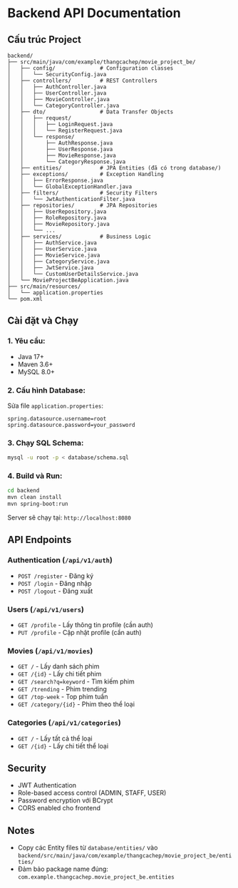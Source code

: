 # Backend API Documentation

## Cấu trúc Project

```
backend/
├── src/main/java/com/example/thangcachep/movie_project_be/
│   ├── config/              # Configuration classes
│   │   └── SecurityConfig.java
│   ├── controllers/         # REST Controllers
│   │   ├── AuthController.java
│   │   ├── UserController.java
│   │   ├── MovieController.java
│   │   └── CategoryController.java
│   ├── dto/                 # Data Transfer Objects
│   │   ├── request/
│   │   │   ├── LoginRequest.java
│   │   │   └── RegisterRequest.java
│   │   └── response/
│   │       ├── AuthResponse.java
│   │       ├── UserResponse.java
│   │       ├── MovieResponse.java
│   │       └── CategoryResponse.java
│   ├── entities/            # JPA Entities (đã có trong database/)
│   ├── exceptions/          # Exception Handling
│   │   ├── ErrorResponse.java
│   │   └── GlobalExceptionHandler.java
│   ├── filters/             # Security Filters
│   │   └── JwtAuthenticationFilter.java
│   ├── repositories/        # JPA Repositories
│   │   ├── UserRepository.java
│   │   ├── RoleRepository.java
│   │   ├── MovieRepository.java
│   │   └── ...
│   ├── services/            # Business Logic
│   │   ├── AuthService.java
│   │   ├── UserService.java
│   │   ├── MovieService.java
│   │   ├── CategoryService.java
│   │   ├── JwtService.java
│   │   └── CustomUserDetailsService.java
│   └── MovieProjectBeApplication.java
├── src/main/resources/
│   └── application.properties
└── pom.xml
```

## Cài đặt và Chạy

### 1. Yêu cầu:
- Java 17+
- Maven 3.6+
- MySQL 8.0+

### 2. Cấu hình Database:
Sửa file `application.properties`:
```properties
spring.datasource.username=root
spring.datasource.password=your_password
```

### 3. Chạy SQL Schema:
```bash
mysql -u root -p < database/schema.sql
```

### 4. Build và Run:
```bash
cd backend
mvn clean install
mvn spring-boot:run
```

Server sẽ chạy tại: `http://localhost:8080`

## API Endpoints

### Authentication (`/api/v1/auth`)
- `POST /register` - Đăng ký
- `POST /login` - Đăng nhập
- `POST /logout` - Đăng xuất

### Users (`/api/v1/users`)
- `GET /profile` - Lấy thông tin profile (cần auth)
- `PUT /profile` - Cập nhật profile (cần auth)

### Movies (`/api/v1/movies`)
- `GET /` - Lấy danh sách phim
- `GET /{id}` - Lấy chi tiết phim
- `GET /search?q=keyword` - Tìm kiếm phim
- `GET /trending` - Phim trending
- `GET /top-week` - Top phim tuần
- `GET /category/{id}` - Phim theo thể loại

### Categories (`/api/v1/categories`)
- `GET /` - Lấy tất cả thể loại
- `GET /{id}` - Lấy chi tiết thể loại

## Security

- JWT Authentication
- Role-based access control (ADMIN, STAFF, USER)
- Password encryption với BCrypt
- CORS enabled cho frontend

## Notes

- Copy các Entity files từ `database/entities/` vào `backend/src/main/java/com/example/thangcachep/movie_project_be/entities/`
- Đảm bảo package name đúng: `com.example.thangcachep.movie_project_be.entities`


